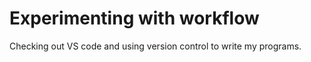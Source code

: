 # Experimenting with workflow 

Checking out VS code and using version control to write my programs.
